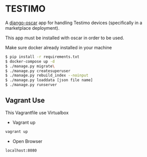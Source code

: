 TESTIMO
=======

A [django-oscar](http://oscarcommerce.com/) app for handling Testimo devices (specifically 
in a marketplace deployment). 

This app must be installed with oscar in order to be used.

Make sure docker already installed in your machine

```bash
$ pip install -r requirements.txt
$ docker-compose up -d
$ ./manage.py migrate\
$ ./manage.py createsuperuser
$ ./manage.py rebuild_index --noinput
$ ./manage.py loaddata [json file name]
$ ./manage.py runserver
```

Vagrant Use
-------------

This Vagrantfile use Virtualbox

- Vagrant up

```bash
vagrant up
```

- Open Browser
```bash
localhost:8080
```

